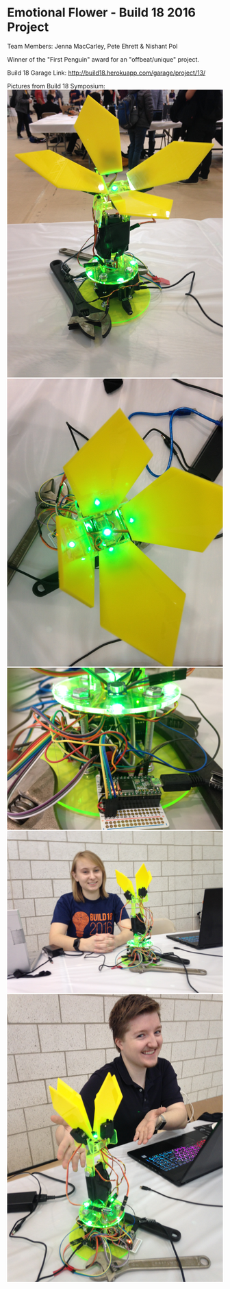 # Emotional Flower - Build 18 2016 Project

Team Members: Jenna MacCarley, Pete Ehrett & Nishant Pol

Winner of the "First Penguin" award for an "offbeat/unique" project.

Build 18 Garage Link: http://build18.herokuapp.com/garage/project/13/

Pictures from Build 18 Symposium: 
![Flower](https://raw.githubusercontent.com/jmaccarl/Build-18-2016-Emotional_Flower/master/Images/flower-full.jpg)
![Flower Top View](https://raw.githubusercontent.com/jmaccarl/Build-18-2016-Emotional_Flower/master/Images/flower-top.jpg)
![Flower Base](https://raw.githubusercontent.com/jmaccarl/Build-18-2016-Emotional_Flower/master/Images/hardware-2.jpg)
![Flower & Jenna](https://raw.githubusercontent.com/jmaccarl/Build-18-2016-Emotional_Flower/master/Images/flower-jenna.jpg)
![Flower & Pete](https://raw.githubusercontent.com/jmaccarl/Build-18-2016-Emotional_Flower/master/Images/flower-pete.jpg)
